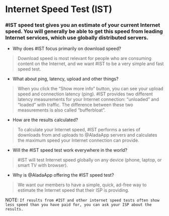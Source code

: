 # Internet Speed Test (IST)
<h3> #IST speed test gives you an estimate of your current Internet speed. You will generally be able to get this speed from leading Internet services, which use globally distributed servers. </h3>

- Why does #IST focus primarily on download speed?
 > Download speed is most relevant for people who are consuming content on the Internet, and we want #IST to be a very simple and fast speed test.

- What about ping, latency, upload and other things?
> When you click the “Show more info” button, you can see your upload speed and connection latency (ping). #IST provides two different latency measurements for your Internet connection: “unloaded” and “loaded” with traffic. The difference between these two measurements is also called “bufferbloat”.

- How are the results calculated?
> To calculate your Internet speed, #IST performs a series of downloads from and uploads to @AladaApp servers and calculates the maximum speed your Internet connection can provide.

- Will the #IST speed test work everywhere in the world?
> #IST will test Internet speed globally on any device (phone, laptop, or smart TV with browser).

- Why is @AladaApp offering the #IST speed test?
> We want our members to have a simple, quick, ad-free way to estimate the Internet speed that their ISP is providing.

NOTE: ``If results from #IST and other internet speed tests often show less speed than you have paid for, you can ask your ISP about the results.``

